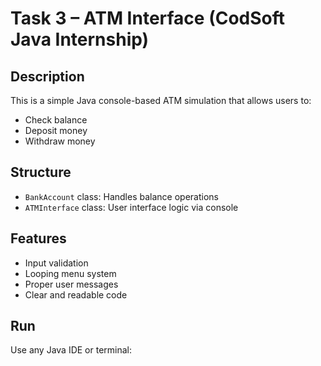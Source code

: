 
# Task 3 – ATM Interface (CodSoft Java Internship)

## Description
This is a simple Java console-based ATM simulation that allows users to:
- Check balance
- Deposit money
- Withdraw money

## Structure
- `BankAccount` class: Handles balance operations
- `ATMInterface` class: User interface logic via console

## Features
- Input validation
- Looping menu system
- Proper user messages
- Clear and readable code

## Run
Use any Java IDE or terminal:

